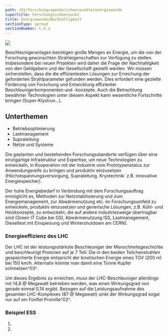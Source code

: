 ```yaml
---
path: /01/forschungsagenda/schwerpunkte/energiewende
supertitle: Forschungsschwerpunkt
title: Energiewende/Nachhaltigkeit
sectionType: spread
sectionNumber: C.4.a
---
```


<div class="spread--left spread-area--research-agenda-topic">

![](@befide/bf2035-report/src/astro/assets/svg/agenda/agenda.topics.energy-supply.svg)

</div>

<div class="spread--left spread-area--intro">

Beschleunigeranlagen benötigen große Mengen an Energie, um die von der Forschung gewünschten Strahleigenschaften zur Verfügung zu stellen. Insbesondere bei neuen Projekten wird daher die Frage der Nachhaltigkeit von den Geldgebern und der Gesellschaft gestellt werden. Wir müssen sicherstellen, dass die die effizientesten Lösungen zur Erreichung der geforderten Strahlparameter gefunden werden. Dies erfordert eine gezielte Förderung von Forschung und Entwicklung effizienter Beschleunigerkomponenten und -konzepte. Auch die Betrachtung bewährter Technologien unter diesem Aspekt kann wesentliche Fortschritte bringen (Super-Klystron...).

</div>

<div class="spread--right spread-area--c-1_3">

## Unterthemen

- Betriebsoptimierung
- Lastmanagement
- Supraleitung
- Netze und Systeme

</div>

<div class="spread--right spread-area--c-2_3">

Die geplanten und bestehenden Forschungsstandorte verfügen über eine einzigartige Infrastruktur und Expertise, um neue Technologien zu entwickeln, in Kooperation mit der Industrie vom Prototypenstatus zur Anwendungsreife zu bringen und produktiv einzusetzen (Höchstspannungsversorgung, Supraleitung, Kryotechnik: z.B. innovative Energiespeicher).

Der hohe Energiebedarf in Verbindung mit dem Forschungsauftrag ermöglicht es, Methoden zur Netzstabilisierung und zum Energiemanagement, zur Abwärmenutzung etc. im Forschungsumfeld zu entwickeln, produktiv einzusetzen und generische Lösungen, z.B. Kühl- und Heizkonzepte, zu entwickeln, die auf andere Industriezweige übertragbar sind (Green IT Cube bei GSI, Abwärmenutzung ISS, Lastmanagement, Dieseltest mit Einspeisung und Wintershutdown am CERN).

</div>

<div class="spread--left spread-area--c-3_3">

### Energieeffizienz des LHC

Der LHC ist der leistungsstärkste Beschleuniger der Menschheitsgeschichte und beschleunigt Protonen auf je 7 TeV. Die in den beiden Teilchenstrahlen gespeicherte Energie entspricht der kinetischen Energie eines TGV (200 m) bei 150 km/h. Alternativ könnte man damit eine Tonne Kupfer schmelzen^03^.

Um dieses Ergebnis zu erreichen, muss der LHC-Beschleuniger allerdings mit 14,8 @ Megawatt betrieben werden, was einen Wirkungsgrad von gerade einmal 0,14 ergibt. Bezogen auf die Leistungsaufnahme des gesamten LHC-Komplexes (87 @ Megawatt) sinkt der Wirkungsgrad sogar nur auf ein Fünftel Promille^02^.

### Beispiel ESS

<p class="md"><lorem add="10s"/></p>

</div>

<div class="spread--right spread-area--references">

1. <BibRef citeKey="cerncommunicationgroup__2017__lhc"/>
2. <BibRef citeKey="lebrun__2014__why"/>

</div>
